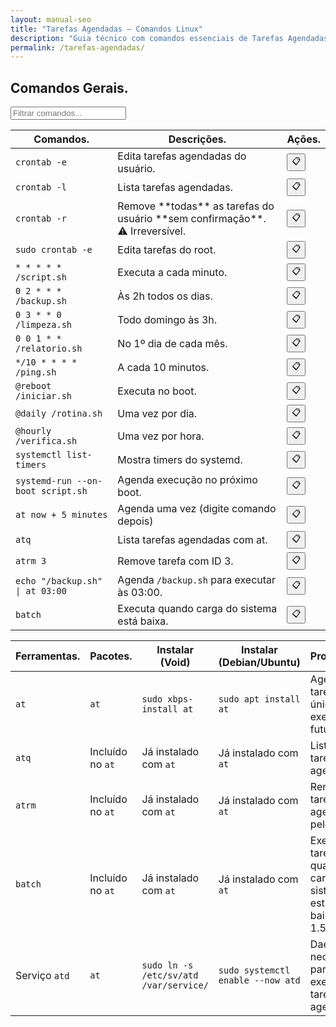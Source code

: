 ```yaml
---
layout: manual-seo
title: "Tarefas Agendadas — Comandos Linux"
description: "Guia técnico com comandos essenciais de Tarefas Agendadas. Copie, cole e use direto no terminal. Organizado por tarefas agendadas."
permalink: /tarefas-agendadas/
---
```


<section>



<h2>Comandos Gerais.</h2>

<input type="text" oninput="filtrarLinhas(this.value)" placeholder="Filtrar comandos...">
<script>
function filtrarLinhas(termo) {
  const linhas = document.querySelectorAll('tbody tr');
  linhas.forEach(linha => {
    linha.style.display = linha.textContent.toLowerCase().includes(termo.toLowerCase()) ? '' : 'none';
  });
}
</script>


<div class="table-container">
<table class="evergreen-table">
  <thead>
    <tr>
      <th>Comandos.</th>
      <th>Descrições.</th>
      <th>Ações.</th>
    </tr>
  </thead>
  <tbody>
    <tr>
      <td data-label="Comando"><code>crontab -e</code></td>
      <td data-label="Descrição">Edita tarefas agendadas do usuário.</td>
      <td data-label="Ação"><button class="copy-btn" data-command="crontab -e">📋</button></td>
    </tr>
    <tr>
      <td data-label="Comando"><code>crontab -l</code></td>
      <td data-label="Descrição">Lista tarefas agendadas.</td>
      <td data-label="Ação"><button class="copy-btn" data-command="crontab -l">📋</button></td>
    </tr>
    <tr>
  <td data-label="Comando"><code>crontab -r</code></td>
  <td data-label="Descrição">Remove **todas** as tarefas do usuário **sem confirmação**. ⚠️ Irreversível.</td>
  <td data-label="Ação"><button class="copy-btn" data-command="crontab -r">📋</button></td>
</tr>
    <tr>
      <td data-label="Comando"><code>sudo crontab -e</code></td>
      <td data-label="Descrição">Edita tarefas do root.</td>
      <td data-label="Ação"><button class="copy-btn" data-command="sudo crontab -e">📋</button></td>
    </tr>
    <tr>
      <td data-label="Comando"><code>* * * * * /script.sh</code></td>
      <td data-label="Descrição">Executa a cada minuto.</td>
      <td data-label="Ação"><button class="copy-btn" data-command="* * * * * /script.sh">📋</button></td>
    </tr>
    <tr>
      <td data-label="Comando"><code>0 2 * * * /backup.sh</code></td>
      <td data-label="Descrição">Às 2h todos os dias.</td>
      <td data-label="Ação"><button class="copy-btn" data-command="0 2 * * * /backup.sh">📋</button></td>
    </tr>
    <tr>
      <td data-label="Comando"><code>0 3 * * 0 /limpeza.sh</code></td>
      <td data-label="Descrição">Todo domingo às 3h.</td>
      <td data-label="Ação"><button class="copy-btn" data-command="0 3 * * 0 /limpeza.sh">📋</button></td>
    </tr>
    <tr>
      <td data-label="Comando"><code>0 0 1 * * /relatorio.sh</code></td>
      <td data-label="Descrição">No 1º dia de cada mês.</td>
      <td data-label="Ação"><button class="copy-btn" data-command="0 0 1 * * /relatorio.sh">📋</button></td>
    </tr>
    <tr>
      <td data-label="Comando"><code>*/10 * * * * /ping.sh</code></td>
      <td data-label="Descrição">A cada 10 minutos.</td>
      <td data-label="Ação"><button class="copy-btn" data-command="*/10 * * * * /ping.sh">📋</button></td>
    </tr>
    <tr>
      <td data-label="Comando"><code>@reboot /iniciar.sh</code></td>
      <td data-label="Descrição">Executa no boot.</td>
      <td data-label="Ação"><button class="copy-btn" data-command="@reboot /iniciar.sh">📋</button></td>
    </tr>
    <tr>
      <td data-label="Comando"><code>@daily /rotina.sh</code></td>
      <td data-label="Descrição">Uma vez por dia.</td>
      <td data-label="Ação"><button class="copy-btn" data-command="@daily /rotina.sh">📋</button></td>
    </tr>
    <tr>
      <td data-label="Comando"><code>@hourly /verifica.sh</code></td>
      <td data-label="Descrição">Uma vez por hora.</td>
      <td data-label="Ação"><button class="copy-btn" data-command="@hourly /verifica.sh">📋</button></td>
    </tr>
    <tr>
      <td data-label="Comando"><code>systemctl list-timers</code></td>
      <td data-label="Descrição">Mostra timers do systemd.</td>
      <td data-label="Ação"><button class="copy-btn" data-command="systemctl list-timers">📋</button></td>
    </tr>
    <tr>
      <td data-label="Comando"><code>systemd-run --on-boot script.sh</code></td>
      <td data-label="Descrição">Agenda execução no próximo boot.</td>
      <td data-label="Ação"><button class="copy-btn" data-command="systemd-run --on-boot script.sh">📋</button></td>
    </tr>
    <tr>
      <td data-label="Comando"><code>at now + 5 minutes</code></td>
      <td data-label="Descrição">Agenda uma vez (digite comando depois)</td>
      <td data-label="Ação"><button class="copy-btn" data-command="at now + 5 minutes">📋</button></td>
    </tr>
    <tr>
      <td data-label="Comando"><code>atq</code></td>
      <td data-label="Descrição">Lista tarefas agendadas com at.</td>
      <td data-label="Ação"><button class="copy-btn" data-command="atq">📋</button></td>
    </tr>
    <tr>
      <td data-label="Comando"><code>atrm 3</code></td>
      <td data-label="Descrição">Remove tarefa com ID 3.</td>
      <td data-label="Ação"><button class="copy-btn" data-command="atrm 3">📋</button></td>
    </tr>
    <tr>
  <td data-label="Comando"><code>echo "/backup.sh" | at 03:00</code></td>
  <td data-label="Descrição">Agenda <code>/backup.sh</code> para executar às 03:00.</td>
  <td data-label="Ação"><button class="copy-btn" data-command='echo "/backup.sh" | at 03:00'>📋</button></td>
</tr>
    <tr>
      <td data-label="Comando"><code>batch</code></td>
      <td data-label="Descrição">Executa quando carga do sistema está baixa.</td>
      <td data-label="Ação"><button class="copy-btn" data-command="batch">📋</button></td>
    </tr>
   </tbody>
</table>
</div>

 

<table class="evergreen-table">
  <thead>
    <tr>
      <th>Ferramentas.</th>
      <th>Pacotes.</th>
      <th>Instalar (Void)</th>
      <th>Instalar (Debian/Ubuntu)</th>
      <th>Propósitos.</th>
    </tr>
  </thead>
  <tbody>
    <tr>
      <td data-label="Ferramenta"><code>at</code></td>
      <td data-label="Pacote"><code>at</code></td>
      <td data-label="Instalar (Void)"><code>sudo xbps-install at</code></td>
      <td data-label="Instalar (Debian/Ubuntu)"><code>sudo apt install at</code></td>
      <td data-label="Propósito">Agendar tarefa única para execução futura.</td>
    </tr>
    <tr>
      <td data-label="Ferramenta"><code>atq</code></td>
      <td data-label="Pacote">Incluído no <code>at</code></td>
      <td data-label="Instalar (Void)">Já instalado com <code>at</code></td>
      <td data-label="Instalar (Debian/Ubuntu)">Já instalado com <code>at</code></td>
      <td data-label="Propósito">Listar tarefas agendadas.</td>
    </tr>
    <tr>
      <td data-label="Ferramenta"><code>atrm</code></td>
      <td data-label="Pacote">Incluído no <code>at</code></td>
      <td data-label="Instalar (Void)">Já instalado com <code>at</code></td>
      <td data-label="Instalar (Debian/Ubuntu)">Já instalado com <code>at</code></td>
      <td data-label="Propósito">Remover tarefa agendada pelo ID.</td>
    </tr>
    <tr>
      <td data-label="Ferramenta"><code>batch</code></td>
      <td data-label="Pacote">Incluído no <code>at</code></td>
      <td data-label="Instalar (Void)">Já instalado com <code>at</code></td>
      <td data-label="Instalar (Debian/Ubuntu)">Já instalado com <code>at</code></td>
      <td data-label="Propósito">Executar tarefa quando a carga do sistema estiver baixa (< 1.5)</td>
    </tr>
    <tr>
      <td data-label="Ferramenta">Serviço <code>atd</code></td>
      <td data-label="Pacote"><code>at</code></td>
      <td data-label="Instalar (Void)"><code>sudo ln -s /etc/sv/atd /var/service/</code></td>
      <td data-label="Instalar (Debian/Ubuntu)"><code>sudo systemctl enable --now atd</code></td>
      <td data-label="Propósito">Daemon necessário para executar tarefas agendadas.</td>
    </tr>
  </tbody>
</table>
 
 



</section>

